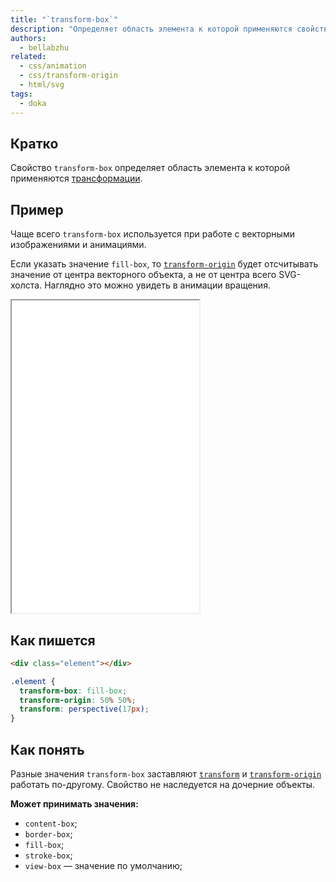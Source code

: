 ```yaml
---
title: "`transform-box`"
description: "Определяет область элемента к которой применяются свойства трансформации."
authors:
  - bellabzhu
related:
  - css/animation
  - css/transform-origin
  - html/svg
tags:
  - doka
---
```


## Кратко

Свойство `transform-box` определяет область элемента к которой применяются [трансформации](/css/transform/).

## Пример

Чаще всего `transform-box` используется при работе с векторными изображениями и анимациями.

Если указать значение `fill-box`, то [`transform-origin`](/css/transform-origin/) будет отсчитывать значение от центра векторного объекта, а не от центра всего SVG-холста. Наглядно это можно увидеть в анимации вращения.

<iframe title="Демонстрация свойства" src="demos/base/" height="500"></iframe>

## Как пишется

```html
<div class="element"></div>
```

```css
.element {
  transform-box: fill-box;
  transform-origin: 50% 50%;
  transform: perspective(17px);
}
```

## Как понять

Разные значения `transform-box` заставляют [`transform`](/css/transform/) и [`transform-origin`](/css/transform-origin/) работать по-другому. Свойство не наследуется на дочерние объекты.

**Может принимать значения:**

- `content-box`;
- `border-box`;
- `fill-box`;
- `stroke-box`;
- `view-box` — значение по умолчанию;
